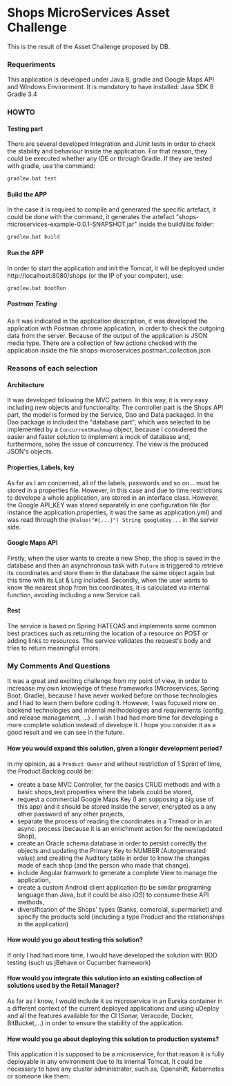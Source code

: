 # Shops MicroServices Asset Challenge

This is the result of the Asset Challenge proposed by DB.
 
### Requeriments
This application is developed under Java 8, gradle and Google Maps API and Windows Environment.
It is mandatory to have installed:
Java SDK 8
Gradle 3.4

### HOWTO

#### Testing part
There are several developed Integration and JUnit tests in order to check the stability and behaviour inside the application. 
For that reason, they could be executed whether any IDE or through Gradle. 
If they are tested with gradle, use the command:
```sh
gradlew.bat test
```
#### Build the APP
In the case it is required to compile and generated the specific artefact, it could be done with the command, it generates the artefact "shops-microservices-example-0.0.1-SNAPSHOT.jar" inside the build\libs folder:
```sh
gradlew.bat build
```
#### Run the APP
In order to start the application and init the Tomcat, it will be deployed under http://localhost:8080/shops (or the IP of your computer), use:
```sh
gradlew.bat bootRun 
```

##### Postman Testing
As it was indicated in the application description, it was developed the application with Postman chrome application, in order to check the outgoing data from the server. Because of the output of the application is JSON media type.
There are a collection of few actions checked with the application inside the file shops-microservices.postman_collection.json


### Reasons of each selection

#### Architecture
It was developed following the MVC pattern. In this way, it is very easy including new objects and functionality. The controller part is the Shops API part, the model is formed by the Service, Dao and Data packaged. In the Dao package is included the "database part", which was selected to be implemented by a `ConcurrentHashmap` object, because I considered the easier and faster solution to implement a mock of database and, furthermore, solve the issue of concurrency. The view is the produced JSON's objects.

#### Properties, Labels, key
As far as I am concerned, all of the labels, passwords and so on... must be stored in a properties file. However, in this case and due to time restrictions to develope a whole application, are stored in an interface class. However, the Google API_KEY was stored separately in one configuration file (for instance the application.properties, it was the same as application.yml) and was read through the `@Value("#{...}") String googleKey...` in the server side.

#### Google Maps API

Firstly, when the user wants to create a new Shop, the shop is saved in the database and then an asynchronous task with `Future` is triggered to retrieve its coordinates and store them in the database the same object again but this time with its Lat & Lng included.
Secondly, when the user wants to know the nearest shop from his coordinates, it is calculated via internal function, avoiding including a new Service call.
 
#### Rest

The service is based on Spring HATEOAS and implements some common best practices such as returning the location of a resource on POST
or adding links to resources.
The service validates the request's body and tries to return meaningful errors.

### My Comments And Questions
It was a great and exciting challenge from my point of view, in order to increaase my own knowledge of these frameworks (Microservices, Spring Boot, Gradle), because I have never worked before on those technologies and I had to learn them before coding it. However, I was focused more on backend technologies and internal methodologies and requirements (config. and release managament, ...) . I wish I had had more time for developing a more complete solution instead of develope it.
I hope you consider it as a good result and we can see in the future.

#### How you would expand this solution, given a longer development period? 
In my opinion, as a `Product Owner` and without restriction of 1 Sprint of time, the Product Backlog could be:
+ create a base MVC Controller, for the basics CRUD methods and with a basic shops_text.properties where the labels could be stored,
+ request a commercial Google Maps Key (I am supposing a big use of this app) and it should be stored inside the server, encrypted as a any other password of any other projects,
+ separate the process of reading the coordinates in a Thread or in an async. process (because it is an enrichment action for the new/updated Shop),
+ create an Oracle schema database in order to persist correctly the objects and updating the Primary Key to NUMBER (Autogenerated value) and creating the Auditory table in order to know the changes made of each shop (and the person who made that change).
+ include Angular framwork to generate a complete View to manage the application,
+ create a custom Android client application (to be similar programing language than Java, but it could be also iOS) to consume these API methods,
+ diversification of the Shops' types (Banks, comercial, supermarket) and specify the products sold (including a type Product and the relationships in the application)

#### How would you go about testing this solution? 
If only I had had more time, I would have developed the solution with BDD testing (such us jBehave or Cucumber framework)

#### How would you integrate this solution into an existing collection of solutions used by the Retail Manager? 
As far as I know, I would include it as microservice in an Eureka container in a different context of the current deployed applications and using uDeploy and all the features available for the CI (Sonar, Veracode, Docker, BitBucket,...) in order to ensure the stability of the application. 

#### How would you go about deploying this solution to production systems?
This application it is supposed to be a microservice, for that reason it is fully deployable in any environment due to its internal Tomcat. It could be necessary to have any cluster administrator, such as, Openshift, Kebernetes or someone like them. 